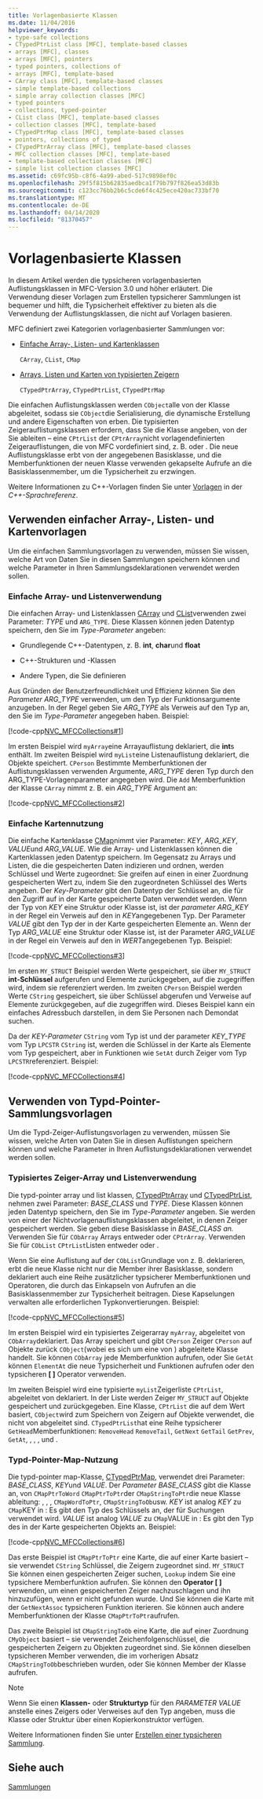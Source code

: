 ```yaml
---
title: Vorlagenbasierte Klassen
ms.date: 11/04/2016
helpviewer_keywords:
- type-safe collections
- CTypedPtrList class [MFC], template-based classes
- arrays [MFC], classes
- arrays [MFC], pointers
- typed pointers, collections of
- arrays [MFC], template-based
- CArray class [MFC], template-based classes
- simple template-based collections
- simple array collection classes [MFC]
- typed pointers
- collections, typed-pointer
- CList class [MFC], template-based classes
- collection classes [MFC], template-based
- CTypedPtrMap class [MFC], template-based classes
- pointers, collections of typed
- CTypedPtrArray class [MFC], template-based classes
- MFC collection classes [MFC], template-based
- template-based collection classes [MFC]
- simple list collection classes [MFC]
ms.assetid: c69fc95b-c8f6-4a99-abed-517c9898ef0c
ms.openlocfilehash: 29f5f815b62835aedbca1f79b797f826ea53d83b
ms.sourcegitcommit: c123cc76bb2b6c5cde6f4c425ece420ac733bf70
ms.translationtype: MT
ms.contentlocale: de-DE
ms.lasthandoff: 04/14/2020
ms.locfileid: "81370457"
---
```

# <a name="template-based-classes"></a>Vorlagenbasierte Klassen

In diesem Artikel werden die typsicheren vorlagenbasierten Auflistungsklassen in MFC-Version 3.0 und höher erläutert. Die Verwendung dieser Vorlagen zum Erstellen typsicherer Sammlungen ist bequemer und hilft, die Typsicherheit effektiver zu bieten als die Verwendung der Auflistungsklassen, die nicht auf Vorlagen basieren.

MFC definiert zwei Kategorien vorlagenbasierter Sammlungen vor:

- [Einfache Array-, Listen- und Kartenklassen](#_core_using_simple_array.2c_.list.2c_.and_map_templates)

   `CArray`, `CList`, `CMap`

- [Arrays, Listen und Karten von typisierten Zeigern](#_core_using_typed.2d.pointer_collection_templates)

   `CTypedPtrArray`, `CTypedPtrList`, `CTypedPtrMap`

Die einfachen Auflistungsklassen werden `CObject`alle von der Klasse abgeleitet, sodass sie `CObject`die Serialisierung, die dynamische Erstellung und andere Eigenschaften von erben. Die typisierten Zeigerauflistungsklassen erfordern, dass Sie die Klasse angeben, von der Sie ableiten – eine `CPtrList` der `CPtrArray`nicht vorlagendefinierten Zeigerauflistungen, die von MFC vordefiniert sind, z. B. oder . Die neue Auflistungsklasse erbt von der angegebenen Basisklasse, und die Memberfunktionen der neuen Klasse verwenden gekapselte Aufrufe an die Basisklassenmember, um die Typsicherheit zu erzwingen.

Weitere Informationen zu C++-Vorlagen finden Sie unter [Vorlagen](../cpp/templates-cpp.md) in der *C++-Sprachreferenz*.

## <a name="using-simple-array-list-and-map-templates"></a><a name="_core_using_simple_array.2c_.list.2c_.and_map_templates"></a>Verwenden einfacher Array-, Listen- und Kartenvorlagen

Um die einfachen Sammlungsvorlagen zu verwenden, müssen Sie wissen, welche Art von Daten Sie in diesen Sammlungen speichern können und welche Parameter in Ihren Sammlungsdeklarationen verwendet werden sollen.

### <a name="simple-array-and-list-usage"></a><a name="_core_simple_array_and_list_usage"></a>Einfache Array- und Listenverwendung

Die einfachen Array- und Listenklassen [CArray](../mfc/reference/carray-class.md) und [CList](../mfc/reference/clist-class.md)verwenden zwei Parameter: *TYPE* und `ARG_TYPE`. Diese Klassen können jeden Datentyp speichern, den Sie im *Type-Parameter* angeben:

- Grundlegende C++-Datentypen, z. B. **int**, **char**und **float**

- C++-Strukturen und -Klassen

- Andere Typen, die Sie definieren

Aus Gründen der Benutzerfreundlichkeit und Effizienz können Sie den *Parameter ARG_TYPE* verwenden, um den Typ der Funktionsargumente anzugeben. In der Regel geben Sie *ARG_TYPE* als Verweis auf den Typ an, den Sie im *Type-Parameter* angegeben haben. Beispiel:

[!code-cpp[NVC_MFCCollections#1](../mfc/codesnippet/cpp/template-based-classes_1.cpp)]

Im ersten Beispiel wird `myArray`eine Arrayauflistung deklariert, die **int**s enthält. Im zweiten Beispiel wird `myList`eine Listenauflistung deklariert, die Objekte speichert. `CPerson` Bestimmte Memberfunktionen der Auflistungsklassen verwenden Argumente, *ARG_TYPE* deren Typ durch den ARG_TYPE-Vorlagenparameter angegeben wird. Die `Add` Memberfunktion der Klasse `CArray` nimmt z. B. ein *ARG_TYPE* Argument an:

[!code-cpp[NVC_MFCCollections#2](../mfc/codesnippet/cpp/template-based-classes_2.cpp)]

### <a name="simple-map-usage"></a><a name="_core_simple_map_usage"></a>Einfache Kartennutzung

Die einfache Kartenklasse [CMap](../mfc/reference/cmap-class.md)nimmt vier Parameter: *KEY*, *ARG_KEY*, *VALUE*und *ARG_VALUE*. Wie die Array- und Listenklassen können die Kartenklassen jeden Datentyp speichern. Im Gegensatz zu Arrays und Listen, die die gespeicherten Daten indizieren und ordnen, werden Schlüssel und Werte zugeordnet: Sie greifen auf einen in einer Zuordnung gespeicherten Wert zu, indem Sie den zugeordneten Schlüssel des Werts angeben. Der *Key-Parameter* gibt den Datentyp der Schlüssel an, die für den Zugriff auf in der Karte gespeicherte Daten verwendet werden. Wenn der Typ von *KEY* eine Struktur oder Klasse ist, ist der *parameter ARG_KEY* in der Regel ein Verweis auf den in *KEY*angegebenen Typ. Der Parameter *VALUE* gibt den Typ der in der Karte gespeicherten Elemente an. Wenn der Typ *ARG_VALUE* eine Struktur oder Klasse ist, ist der Parameter *ARG_VALUE* in der Regel ein Verweis auf den in *WERT*angegebenen Typ. Beispiel:

[!code-cpp[NVC_MFCCollections#3](../mfc/codesnippet/cpp/template-based-classes_3.cpp)]

Im ersten `MY_STRUCT` Beispiel werden Werte gespeichert, sie über `MY_STRUCT` **int-Schlüssel** aufgerufen und Elemente zurückgegeben, auf die zugegriffen wird, indem sie referenziert werden. Im zweiten `CPerson` Beispiel werden Werte `CString` gespeichert, sie über Schlüssel abgerufen und Verweise auf Elemente zurückgegeben, auf die zugegriffen wird. Dieses Beispiel kann ein einfaches Adressbuch darstellen, in dem Sie Personen nach Demondat suchen.

Da der *KEY-Parameter* `CString` vom Typ ist und der parameter *KEY_TYPE* vom Typ `LPCSTR` `CString` ist, werden die Schlüssel in der Karte als Elemente vom Typ gespeichert, aber in Funktionen wie `SetAt` durch Zeiger vom Typ `LPCSTR`referenziert. Beispiel:

[!code-cpp[NVC_MFCCollections#4](../mfc/codesnippet/cpp/template-based-classes_4.cpp)]

## <a name="using-typed-pointer-collection-templates"></a><a name="_core_using_typed.2d.pointer_collection_templates"></a>Verwenden von Typd-Pointer-Sammlungsvorlagen

Um die Typd-Zeiger-Auflistungsvorlagen zu verwenden, müssen Sie wissen, welche Arten von Daten Sie in diesen Auflistungen speichern können und welche Parameter in Ihren Auflistungsdeklarationen verwendet werden sollen.

### <a name="typed-pointer-array-and-list-usage"></a><a name="_core_typed.2d.pointer_array_and_list_usage"></a>Typisiertes Zeiger-Array und Listenverwendung

Die typd-pointer array und list klassen, [CTypedPtrArray](../mfc/reference/ctypedptrarray-class.md) und [CTypedPtrList](../mfc/reference/ctypedptrlist-class.md), nehmen zwei Parameter: *BASE_CLASS* und *TYPE*. Diese Klassen können jeden Datentyp speichern, den Sie im *Type-Parameter* angeben. Sie werden von einer der Nichtvorlagenauflistungsklassen abgeleitet, in denen Zeiger gespeichert werden. Sie geben diese Basisklasse in *BASE_CLASS an.* Verwenden Sie für `CObArray` Arrays entweder oder `CPtrArray`. Verwenden Sie für `CObList` `CPtrList`Listen entweder oder .

Wenn Sie eine Auflistung auf der `CObList`Grundlage von z. B. deklarieren, erbt die neue Klasse nicht nur die Member ihrer Basisklasse, sondern deklariert auch eine Reihe zusätzlicher typsicherer Memberfunktionen und Operatoren, die durch das Einkapseln von Aufrufen an die Basisklassenmember zur Typsicherheit beitragen. Diese Kapselungen verwalten alle erforderlichen Typkonvertierungen. Beispiel:

[!code-cpp[NVC_MFCCollections#5](../mfc/codesnippet/cpp/template-based-classes_5.cpp)]

Im ersten Beispiel wird ein typisiertes Zeigerarray `myArray`, abgeleitet von `CObArray`deklariert. Das Array speichert und gibt `CPerson` Zeiger `CPerson` auf Objekte zurück `CObject`(wobei es sich um eine von ) abgeleitete Klasse handelt. Sie können `CObArray` jede Memberfunktion aufrufen, oder Sie `GetAt` können `ElementAt` die neue Typsicherheit und Funktionen aufrufen oder den typsicheren **[ ]** Operator verwenden.

Im zweiten Beispiel wird eine typisierte `myList`Zeigerliste `CPtrList`, abgeleitet von deklariert. In der Liste werden Zeiger `MY_STRUCT` auf Objekte gespeichert und zurückgegeben. Eine Klasse, `CPtrList` die auf dem Wert basiert, `CObject`wird zum Speichern von Zeigern auf Objekte verwendet, die nicht von abgeleitet sind. `CTypedPtrList`hat eine Reihe typsicherer `GetHead`Memberfunktionen: `RemoveHead` `RemoveTail`, `GetNext` `GetTail` `GetPrev`, `GetAt`, , , , und .

### <a name="typed-pointer-map-usage"></a><a name="_core_typed.2d.pointer_map_usage"></a>Typd-Pointer-Map-Nutzung

Die typd-pointer map-Klasse, [CTypedPtrMap](../mfc/reference/ctypedptrmap-class.md), verwendet drei Parameter: *BASE_CLASS*, *KEY*und *VALUE*. Der *Parameter BASE_CLASS* gibt die Klasse an, von `CMapPtrToWord` `CMapPtrToPtr`der `CMapStringToPtr`die neue Klasse ableitung: , , , `CMapWordToPtr`, `CMapStringToOb`usw. *KEY* ist analog *KEY* zu `CMap`KEY in : Es gibt den Typ des Schlüssels an, der für Suchungen verwendet wird. *VALUE* ist analog *VALUE* zu `CMap`VALUE in : Es gibt den Typ des in der Karte gespeicherten Objekts an. Beispiel:

[!code-cpp[NVC_MFCCollections#6](../mfc/codesnippet/cpp/template-based-classes_6.cpp)]

Das erste Beispiel ist `CMapPtrToPtr` eine Karte, die auf einer Karte basiert – sie verwendet `CString` Schlüssel, die Zeigern zugeordnet sind. `MY_STRUCT` Sie können einen gespeicherten Zeiger suchen, `Lookup` indem Sie eine typsichere Memberfunktion aufrufen. Sie können den **Operator [ ]** verwenden, um einen gespeicherten Zeiger nachzuschlagen und ihn hinzuzufügen, wenn er nicht gefunden wurde. Und Sie können die Karte mit der `GetNextAssoc` typsicheren Funktion iterieren. Sie können auch andere Memberfunktionen der Klasse `CMapPtrToPtr`aufrufen.

Das zweite Beispiel ist `CMapStringToOb` eine Karte, die auf einer Zuordnung `CMyObject` basiert – sie verwendet Zeichenfolgenschlüssel, die gespeicherten Zeigern zu Objekten zugeordnet sind. Sie können dieselben typsicheren Member verwenden, die im vorherigen Absatz `CMapStringToOb`beschrieben wurden, oder Sie können Member der Klasse aufrufen.

> [!NOTE]
> Wenn Sie einen **Klassen-** oder **Strukturtyp** für den *PARAMETER VALUE* anstelle eines Zeigers oder Verweises auf den Typ angeben, muss die Klasse oder Struktur über einen Kopierkonstruktor verfügen.

Weitere Informationen finden Sie unter [Erstellen einer typsicheren Sammlung](../mfc/how-to-make-a-type-safe-collection.md).

## <a name="see-also"></a>Siehe auch

[Sammlungen](../mfc/collections.md)
